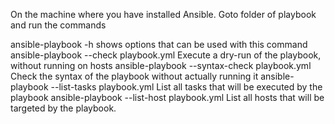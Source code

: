 On the machine where you have installed Ansible. Goto folder of playbook and run the commands

ansible-playbook -h     shows options that can be used with this command
ansible-playbook --check playbook.yml  Execute a dry-run of the playbook, without running on hosts
ansible-playbook --syntax-check playbook.yml Check the syntax of the playbook without actually running it
ansible-playbook --list-tasks playbook.yml  List all tasks that will be executed by the playbook
ansible-playbook --list-host playbook.yml  List all hosts that will be targeted by the playbook.
